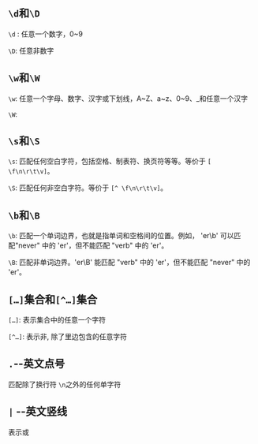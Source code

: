 ## `\d`和`\D`

`\d` : 任意一个数字，0~9

`\D`: 任意非数字

## `\w`和`\W`

`\w`: 任意一个字母、数字、汉字或下划线，A~Z、a~z、0~9、_和任意一个汉字

`\W`: 



## `\s`和`\S`

`\s`: 匹配任何空白字符，包括空格、制表符、换页符等等。等价于 `[ \f\n\r\t\v]`。

`\S`: 匹配任何非空白字符。等价于 `[^ \f\n\r\t\v]`。



## `\b`和`\B`

`\b`: 匹配一个单词边界，也就是指单词和空格间的位置。例如， 'er\b' 可以匹配"never" 中的 'er'，但不能匹配 "verb" 中的 'er'。

`\B`: 匹配非单词边界。'er\B' 能匹配 "verb" 中的 'er'，但不能匹配 "never" 中的 'er'。





## `[…]`集合和`[^…]`集合

`[…]`: 表示集合中的任意一个字符

`[^…]`: 表示非, 除了里边包含的任意字符



## `.`--英文点号

匹配除了换行符 `\n`之外的任何单字符

## `|` --英文竖线

表示或











